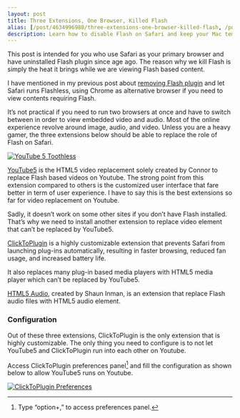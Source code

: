 ```yaml
---
layout: post
title: Three Extensions, One Browser, Killed Flash
alias: [/post/4634996988/three-extensions-one-browser-killed-flash, /post/4634996988/]
description: Learn how to disable Flash on Safari and keep your Mac temperature low with these three extensions.
---
```

This post is intended for you who use Safari as your primary browser and have uninstalled Flash plugin since age ago. The reason why we kill Flash is simply the heat it brings while we are viewing Flash based content.

I have mentioned in my previous post about [removing Flash plugin][1] and let Safari runs Flashless, using Chrome as alternative browser if you need to view contents requiring Flash.

It&#8217;s not practical if you need to run two browsers at once and have to switch between in order to view embedded video and audio. Most of the online experience revolve around image, audio, and video. Unless you are a heavy gamer, the three extensions below should be able to replace the role of Flash on Safari.

[ ![YouTube 5 Toothless][img1] ](http://images.sayzlim.net/2011/04/flashless_youtube5.jpg "YouTube 5 Toothless")

[img1]: http://images.sayzlim.net/2011/04/flashless_youtube5.jpg "YouTube 5 Toothless"

[YouTube5][2] is the HTML5 video replacement solely created by Connor to replace Flash based videos on Youtube. The strong point from this extension compared to others is the customized user interface that fare better in term of user experience. I have to say this is the best extensions so far for video replacement on Youtube.

Sadly, it doesn&#8217;t work on some other sites if you don&#8217;t have Flash installed. That&#8217;s why we need to install another extension to replace video element that can&#8217;t be replaced by YouTube5.

[ClickToPlugin][3] is a highly customizable extension that prevents Safari from launching plug-ins automatically, resulting in faster browsing, reduced fan usage, and increased battery life.

It also replaces many plug-in based media players with HTML5 media player which can&#8217;t be replaced by YouTube5.

[HTML5 Audio][4], created by Shaun Inman, is an extension that replace Flash  audio files with HTML5 audio element.

### Configuration

Out of these three extensions, ClickToPlugin is the only extension that is highly customizable. The only thing you need to configure is to not let YouTube5 and ClickToPlugin run into each other on Youtube.

Access ClickToPlugin preferences panel[^1] and fill the configuration as shown below to allow YouTube5 runs on Youtube.

[ ![ClickToPlugin Preferences][img3] ](http://images.sayzlim.net/2011/04/flashless_clicktoplugin.jpg "ClickToPlugin Preferences")

[img3]: http://images.sayzlim.net/2011/04/flashless_clicktoplugin.jpg "ClickToPlugin Preferences"

[^1]: Type “option+,” to access preferences panel. 

[1]: http://sayzlim.net/simple-applications-of-mine "Simple Applications of Mine | Sayz Lim"
[2]: http://www.verticalforest.com/youtube5-extension/ "Vertical Forest :: YouTube5"
[3]: http://hoyois.github.io/safariextensions/clicktoplugin/ "ClickToPlugin &amp; ClickToFlash Safari extensions - Marc Hoyois"
[4]: http://www.shauninman.com/archive/2010/11/05/html5audio_safari_extension "HTML5 Audio Safari Extension // ShaunInman.com"
